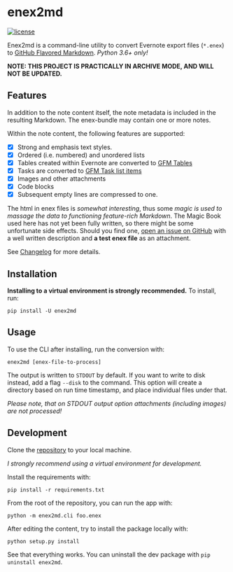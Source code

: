# enex2md

[![license](https://img.shields.io/github/license/janikarh/enex2md.svg?style=flat)](https://github.com/janikarh/enex2md/blob/master/LICENSE)

Enex2md is a command-line utility to convert Evernote export files (`*.enex`) to [GitHub Flavored Markdown](https://github.github.com/gfm/). *Python 3.6+ only!*

**NOTE: THIS PROJECT IS PRACTICALLY IN ARCHIVE MODE, AND WILL NOT BE UPDATED.**

## Features

In addition to the note content itself, the note metadata is included in the resulting Markdown. The enex-bundle may contain one or more notes.

Within the note content, the following features are supported:

- [x] Strong and emphasis text styles.
- [x] Ordered (i.e. numbered) and unordered lists
- [x] Tables created within Evernote are converted to [GFM Tables](https://github.github.com/gfm/#table)
- [x] Tasks are converted to [GFM Task list items](https://github.github.com/gfm/#task-list-item)
- [x] Images and other attachments
- [x] Code blocks
- [x] Subsequent empty lines are compressed to one.

The html in enex files is *somewhat interesting*, thus some *magic is used to massage the data to functioning feature-rich Markdown*. The Magic Book used here has not yet been fully written, so there might be some unfortunate side effects. Should you find one, [open an issue on GitHub](https://github.com/janikarh/enex2md/issues) with a well written description and **a test enex file** as an attachment.

See [Changelog](https://github.com/janikarh/enex2md/blob/master/CHANGELOG.md) for more details.

## Installation

**Installing to a virtual environment is strongly recommended.** To install, run:

`pip install -U enex2md`

## Usage

To use the CLI after installing, run the conversion with:

`enex2md [enex-file-to-process]`

The output is written to `STDOUT` by default. If you want to write to disk instead, add a flag `--disk` to the command. This option will create a directory based on run time timestamp, and place individual files under that.

*Please note, that on STDOUT output option attachments (including images) are not processed!*

## Development

Clone the [repository](https://github.com/janikarh/enex2md) to your local machine.

*I strongly recommend using a virtual environment for development.*

Install the requirements with:

`pip install -r requirements.txt`

From the root of the repository, you can run the app with:

`python -m enex2md.cli foo.enex`

After editing the content, try to install the package locally with:

`python setup.py install`

See that everything works. You can uninstall the dev package with `pip uninstall enex2md`.
